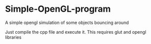 # Simple-OpenGL-program
A simple opengl simulation of some objects bouncing around

Just compile the cpp file and execute it.
This requires glut and opengl libraries
